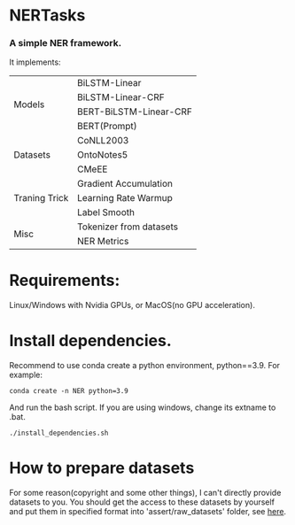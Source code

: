 # NERTasks

<h3><b> A simple NER framework. </b> </h3>

It implements:

<table>
<tbody>
<tr><td rowspan="5">Models</td></tr>
    <tr><td>BiLSTM-Linear</td></tr>
    <tr><td>BiLSTM-Linear-CRF</td></tr>
    <tr><td>BERT-BiLSTM-Linear-CRF</td></tr>
    <tr><td>BERT(Prompt)</td></tr>
<tr><td rowspan="4">Datasets</td></tr>
    <tr><td>CoNLL2003</td></tr>
    <tr><td>OntoNotes5</td></tr>
    <tr><td>CMeEE</td></tr>
<tr><td rowspan="4">Traning Trick</td></tr>
    <tr><td>Gradient Accumulation</td></tr>
    <tr><td>Learning Rate Warmup</td></tr>
    <tr><td>Label Smooth</td></tr>
<tr><td rowspan="3">Misc</td></tr>
    <tr><td>Tokenizer from datasets</td></tr>
    <tr><td>NER Metrics</td></tr>


</tbody>
</table>

# Requirements:

Linux/Windows with Nvidia GPUs, or MacOS(no GPU acceleration).

# Install dependencies.

Recommend to use conda create a python environment, python==3.9. For example:

```
conda create -n NER python=3.9
```

And run the bash script. If you are using windows, change its extname to .bat.

```
./install_dependencies.sh
```

# How to prepare datasets

For some reason(copyright and some other things), I can't directly provide datasets to you. You should get the access to these datasets by yourself and put them in specified format into 'assert/raw_datasets' folder, see [here](assets/README.md).